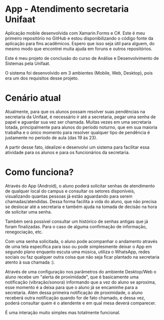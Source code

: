 
# App - Atendimento secretaria Unifaat
Aplicação mobile desenvolvida com Xamarin.Forms e C#. Este é meu primeiro repositório no GitHub e estou disponibilizando o código fonte da aplicação para fins acadêmicos. Espero que isso seja útil para alguem, do mesmo modo que encontrei muita ajuda em foruns e outros repositórios. 

Este é meu projeto de conclusão do curso de Análise e Desenvolvimento de Sistemas pela Unifaat.

O sistema foi desenvolvido em 3 ambientes (Mobile, Web, Desktop), pois era um dos requisitos desse projeto.

# Cenário atual

Atualmente, para que os alunos possam resolver suas pendências na secretaria da Unifaat, é necessário ir até a secretaria, pegar uma senha de papel e aguardar sua vez ser chamada. Muitas vezes em uma secretaria lotada, principalmente para alunos do período noturno, que em sua maioria trabalha e o único momento para resolver qualquer tipo de pendência é justamente no período de aula (das 19 às 23).

A partir desse fato, idealizei e desenvolvi um sistema para facilitar essa atividade para os alunos e para os funcionários da secretaria.

# Como funciona?

Através do App (Android), o aluno poderá solicitar senhas de atendimento de qualquer local do campus e consultar os setores disponíveis, visualizando quantas pessoas já estão aguardando para serem chamadas/atendidas. Dessa forma facilita a vida do aluno, que não precisa se deslocar até a secretaria e também ajuda na tomada de decisão na hora de solicitar uma senha.

Também será possível consultar um histórico de senhas antigas que já foram finalizadas. Para o caso de alguma confirmação de informação, renegociação, etc.

Com uma senha solicitada, o aluno pode acompanhar o andamento através de uma tela específica para isso ou pode simplesmente deixar o App em segundo plano enquanto escuta uma música, utiliza o WhatsApp, redes sociais ou faz qualquer outra coisa que não seja ficar plantado na secretaria atento à sua chamada :).

Através de uma configuração nos parâmetros do ambiente Desktop/Web o aluno recebe um "alerta de proximidade", que é basicamente uma notificação (vibração/sonora) informando que a vez do aluno se aproxima, esse momento é a deixa para que o aluno já se encaminhe para a secretaria. Além dessa primeira notificação de proximidade, o aluno receberá outra notificação quando for de fato chamado, e dessa vez, poderá consultar quem é o atendente e em qual mesa deverá comparecer.

É uma interação muito simples mas totalmente funcional.






